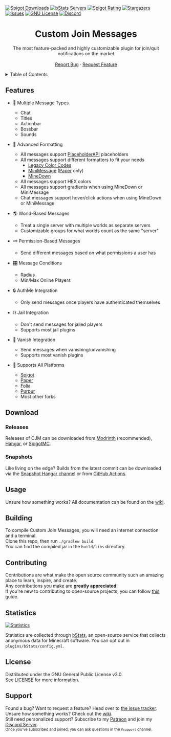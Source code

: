 [![Spigot Downloads][spigot-downloads-shield]][spigot-url]
[![bStats Servers][bstats-servers-shield]][bstats-url]
[![Spigot Rating][spigot-rating-shield]][spigot-url]
[![Stargazers][stars-shield]][stars-url]
[![Issues][issues-shield]][issues-url]
[![GNU License][license-shield]][license-url]
[![Discord][discord-shield]][discord-url]




<!-- PROJECT LOGO -->
<div align="center">
  <h1>Custom Join Messages</h1>
  <p>
    The most feature-packed and highly customizable plugin for join/quit notifications on the market
    <br />
    <br />
    <a href="https://github.com/Insprill/Custom-Join-Messages/issues">Report Bug</a>
    ·
    <a href="https://github.com/Insprill/Custom-Join-Messages/issues">Request Feature</a>
  </p>
</div>




<!-- TABLE OF CONTENTS -->
<details>
  <summary>Table of Contents</summary>
  <ol>
    <li><a href="#features">Features</a></li>
    <li>
      <a href="#download">Download</a>
      <ul>
        <li><a href="#releases">Releases</a></li>
        <li><a href="#snapshots">Snapshots</a></li>
      </ul>
    </li>
    <li><a href="#usage">Usage</a></li>
    <li><a href="#building">Building</a></li>
    <li><a href="#contributing">Contributing</a></li>
    <li><a href="#license">License</a></li>
    <li><a href="#contact">Support</a></li>
  </ol>
</details>




<!-- FEATURES -->
## Features

* 📢 Multiple Message Types
    * Chat
    * Titles
    * Actionbar
    * Bossbar
    * Sounds

* 💬 Advanced Formatting
    * All messages support [PlaceholderAPI][placeholderapi-url] placeholders
    * All messages support different formatters to fit your needs
        * [Legacy Color Codes][legacy-color-codes-url]
        * [MiniMessage][minimessage-url] ([Paper][papermc-url] only)
        * [MineDown][minedown-url]
    * All messages support HEX colors
    * All messages support gradients when using MineDown or MiniMessage
    * Chat messages support hover/click actions when using MineDown or MiniMessage

* 🌎 World-Based Messages
    * Treat a single server with multiple worlds as separate servers
    * Customizable groups for what worlds count as the same "server"

* 🗝️ Permission-Based Messages
    * Send different messages based on what permissions a user has

* 🎛️ Message Conditions
    * Radius
    * Min/Max Online Players

* 🔒 AuthMe Integration
    * Only send messages once players have authenticated themselves

* ⛓️ Jail Integration
    * Don't send messages for jailed players
    * Supports most jail plugins

* 🥷 Vanish Integration
    * Send messages when vanishing/unvanishing
    * Supports most vanish plugins

* 📜 Supports All Platforms
    * [Spigot][spigotmc-url]
    * [Paper][papermc-url]
    * [Folia][folia-url]
    * [Purpur][purpurmc-url]
    * Most other forks




<!-- DOWNLOAD -->
## Download
### Releases
Releases of CJM can be downloaded from [Modrinth][modrinth-url] (recommended), [Hangar][hangar-url], or [SpigotMC][spigot-url].

### Snapshots
Like living on the edge?
Builds from the latest commit can be downloaded via the [Snapshot Hangar channel][hangar-versions-url] or from [GitHub Actions][github-actions-url].




<!-- USAGE -->
## Usage

Unsure how something works? All documentation can be found on the [wiki][wiki-url].




<!-- BUILDING -->
## Building

To compile Custom Join Messages, you will need an internet connection and a terminal.  
Clone this repo, then run `./gradlew build`.  
You can find the compiled jar in the `build/libs` directory.




<!-- CONTRIBUTING -->
## Contributing

Contributions are what make the open source community such an amazing place to learn, inspire, and create.  
Any contributions you make are **greatly appreciated**!  
If you're new to contributing to open-source projects, you can follow [this](https://docs.github.com/en/get-started/quickstart/contributing-to-projects) guide.




<!-- Statistics -->
## Statistics

[![Statistics](https://bstats.org/signatures/bukkit/Custom%20Join%20Messages.svg)][bstats-url]

Statistics are collected through [bStats][bstats-url],
an open-source service that collects anonymous data for Minecraft software. You can opt out in `plugins/bStats/config.yml`.



<!-- LICENSE -->
## License

Distributed under the GNU General Public License v3.0.  
See [LICENSE][license-url] for more information.




<!-- SUPPORT -->
## Support

Found a bug? Want to request a feature? Head over to [the issue tracker][issues-url].\
Unsure how something works? Check out the [wiki][wiki-url].\
Still need personalized support? Subscribe to my [Patreon][patreon-url] and join my [Discord Server][discord-url].\
<sup>Once you've subscribed and joined, you can ask questions in the `#support` channel.</sup>


<!-- MARKDOWN LINKS & IMAGES -->
<!-- https://www.markdownguide.org/basic-syntax/#reference-style-links -->
[bstats-servers-svg]: https://bstats.org/signatures/bukkit/Custom%20Join%20Messages.svg
[bstats-servers-shield]: https://img.shields.io/bstats/servers/6346.svg?style=for-the-badge
[bstats-url]: https://bstats.org/plugin/bukkit/Custom%20Join%20Messages/6346
[spigot-rating-shield]: https://img.shields.io/spiget/rating/71608.svg?style=for-the-badge
[github-actions-url]: https://nightly.link/Insprill/custom-join-messages/workflows/gradle/develop
[hangar-url]: https://hangar.papermc.io/Insprill/Custom-Join-Messages
[hangar-versions-url]: https://hangar.papermc.io/Insprill/Custom-Join-Messages/versions
[modrinth-url]: https://modrinth.com/plugin/custom-join-messages
[spigot-url]: https://www.spigotmc.org/resources/71608
[stars-shield]: https://img.shields.io/github/stars/Insprill/Custom-Join-Messages.svg?style=for-the-badge
[stars-url]: https://github.com/Insprill/Custom-Join-Messages/stargazers
[issues-shield]: https://img.shields.io/github/issues/Insprill/Custom-Join-Messages.svg?style=for-the-badge
[issues-url]: https://github.com/Insprill/Custom-Join-Messages/issues
[license-shield]: https://img.shields.io/github/license/Insprill/Custom-Join-Messages.svg?style=for-the-badge
[license-url]: https://github.com/Insprill/Custom-Join-Messages/blob/master/LICENSE
[discord-shield]: https://img.shields.io/discord/626995215558901771?color=%235663F7&label=Discord&style=for-the-badge
[discord-url]: https://discord.gg/vjQ3F2XDTc
[spigot-downloads-shield]: https://img.shields.io/spiget/downloads/71608?style=for-the-badge
[patreon-url]: https://www.patreon.com/insprill
[wiki-url]: https://cjm.insprill.net/
[spigotmc-url]: https://www.spigotmc.org/
[papermc-url]: https://papermc.io/
[folia-url]: https://papermc.io/software/folia
[purpurmc-url]: https://purpurmc.org/
[placeholderapi-url]: https://hangar.papermc.io/HelpChat/PlaceholderAPI
[minedown-url]: https://github.com/Phoenix616/MineDown#syntax
[minimessage-url]: https://docs.advntr.dev/minimessage/index.html
[legacy-color-codes-url]: https://minecraft.wiki/w/Formatting_codes#Color_codes
